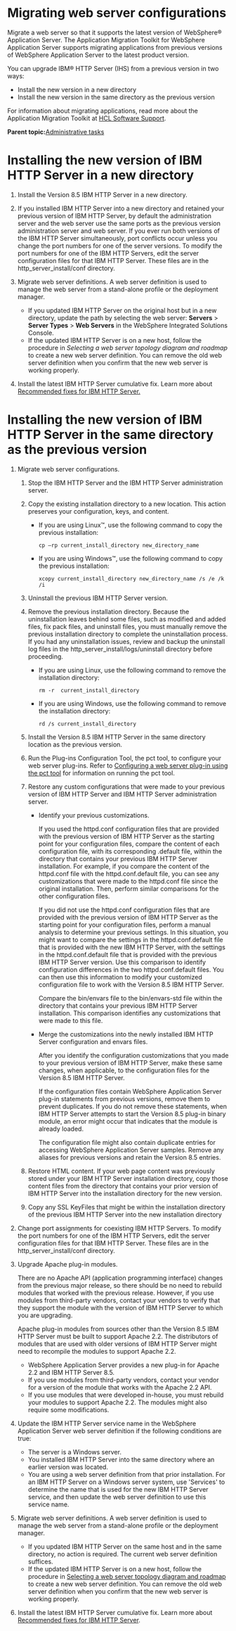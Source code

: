 # Migrating web server configurations 

Migrate a web server so that it supports the latest version of WebSphere® Application Server. The Application Migration Toolkit for WebSphere Application Server supports migrating applications from previous versions of WebSphere Application Server to the latest product version.

You can upgrade IBM® HTTP Server \(IHS\) from a previous version in two ways:

-   Install the new version in a new directory
-   Install the new version in the same directory as the previous version

For information about migrating applications, read more about the Application Migration Toolkit at [HCL Software Support](https://support.hcltechsw.com/csm).

**Parent topic:**[Administrative tasks ](../migrate/mig_post_admintasks.md)

# Installing the new version of IBM HTTP Server in a new directory

1.  Install the Version 8.5 IBM HTTP Server in a new directory.

2.  If you installed IBM HTTP Server into a new directory and retained your previous version of IBM HTTP Server, by default the administration server and the web server use the same ports as the previous version administration server and web server. If you ever run both versions of the IBM HTTP Server simultaneously, port conflicts occur unless you change the port numbers for one of the server versions. To modify the port numbers for one of the IBM HTTP Servers, edit the server configuration files for that IBM HTTP Server. These files are in the http\_server\_install/conf directory.

3.  Migrate web server definitions. A web server definition is used to manage the web server from a stand-alone profile or the deployment manager.

    -   If you updated IBM HTTP Server on the original host but in a new directory, update the path by selecting the web server: **Servers** \> **Server Types** \> **Web Servers** in the WebSphere Integrated Solutions Console.
    -   If the updated IBM HTTP Server is on a new host, follow the procedure in *Selecting a web server topology diagram and roadmap* to create a new web server definition. You can remove the old web server definition when you confirm that the new web server is working properly.
4.  Install the latest IBM HTTP Server cumulative fix. Learn more about [Recommended fixes for IBM HTTP Server.](https://support.hcltechsw.com/csm)


# Installing the new version of IBM HTTP Server in the same directory as the previous version

1.  Migrate web server configurations.

    1.  Stop the IBM HTTP Server and the IBM HTTP Server administration server.

    2.  Copy the existing installation directory to a new location. This action preserves your configuration, keys, and content.

        -   If you are using Linux™, use the following command to copy the previous installation:

            ```
            cp –rp current_install_directory new_directory_name
            ```

        -   If you are using Windows™, use the following command to copy the previous installation:

            ```
            xcopy current_install_directory new_directory_name /s /e /k /i 
            ```

    3.  Uninstall the previous IBM HTTP Server version.

    4.  Remove the previous installation directory. Because the uninstallation leaves behind some files, such as modified and added files, fix pack files, and uninstall files, you must manually remove the previous installation directory to complete the uninstallation process. If you had any uninstallation issues, review and backup the uninstall log files in the http\_server\_install/logs/uninstall directory before proceeding.

        -   If you are using Linux, use the following command to remove the installation directory:

            ```
            rm -r  current_install_directory  
            ```

        -   If you are using Windows, use the following command to remove the installation directory:

            ```
            rd /s current_install_directory
            ```

    5.  Install the Version 8.5 IBM HTTP Server in the same directory location as the previous version.

    6.  Run the Plug-ins Configuration Tool, the pct tool, to configure your web server plug-ins. Refer to [Configuring a web server plug-in using the pct tool](http://www-01.ibm.com/support/knowledgecenter/SSAW57_8.5.5/com.ibm.websphere.nd.doc/ae/tins_pctcl_using.html) for information on running the pct tool.

    7.  Restore any custom configurations that were made to your previous version of IBM HTTP Server and IBM HTTP Server administration server.

        -   Identify your previous customizations.

            If you used the httpd.conf configuration files that are provided with the previous version of IBM HTTP Server as the starting point for your configuration files, compare the content of each configuration file, with its corresponding .default file, within the directory that contains your previous IBM HTTP Server installation. For example, if you compare the content of the httpd.conf file with the httpd.conf.default file, you can see any customizations that were made to the httpd.conf file since the original installation. Then, perform similar comparisons for the other configuration files.

            If you did not use the httpd.conf configuration files that are provided with the previous version of IBM HTTP Server as the starting point for your configuration files, perform a manual analysis to determine your previous settings. In this situation, you might want to compare the settings in the httpd.conf.default file that is provided with the new IBM HTTP Server, with the settings in the httpd.conf.default file that is provided with the previous IBM HTTP Server version. Use this comparison to identify configuration differences in the two httpd.conf.default files. You can then use this information to modify your customized configuration file to work with the Version 8.5 IBM HTTP Server.

            Compare the bin/envars file to the bin/envars-std file within the directory that contains your previous IBM HTTP Server installation. This comparison identifies any customizations that were made to this file.

        -   Merge the customizations into the newly installed IBM HTTP Server configuration and envars files.

            After you identify the configuration customizations that you made to your previous version of IBM HTTP Server, make these same changes, when applicable, to the configuration files for the Version 8.5 IBM HTTP Server.

            If the configuration files contain WebSphere Application Server plug-in statements from previous versions, remove them to prevent duplicates. If you do not remove these statements, when IBM HTTP Server attempts to start the Version 8.5 plug-in binary module, an error might occur that indicates that the module is already loaded.

            The configuration file might also contain duplicate entries for accessing WebSphere Application Server samples. Remove any aliases for previous versions and retain the Version 8.5 entries.

    8.  Restore HTML content. If your web page content was previously stored under your IBM HTTP Server installation directory, copy those content files from the directory that contains your prior version of IBM HTTP Server into the installation directory for the new version.

    9.  Copy any SSL KeyFiles that might be within the installation directory of the previous IBM HTTP Server into the new installation directory

2.  Change port assignments for coexisting IBM HTTP Servers. To modify the port numbers for one of the IBM HTTP Servers, edit the server configuration files for that IBM HTTP Server. These files are in the http\_server\_install/conf directory.

3.  Upgrade Apache plug-in modules.

    There are no Apache API \(application programming interface\) changes from the previous major release, so there should be no need to rebuild modules that worked with the previous release. However, if you use modules from third-party vendors, contact your vendors to verify that they support the module with the version of IBM HTTP Server to which you are upgrading.

    Apache plug-in modules from sources other than the Version 8.5 IBM HTTP Server must be built to support Apache 2.2. The distributors of modules that are used with older versions of IBM HTTP Server might need to recompile the modules to support Apache 2.2.

    -   WebSphere Application Server provides a new plug-in for Apache 2.2 and IBM HTTP Server 8.5.
    -   If you use modules from third-party vendors, contact your vendor for a version of the module that works with the Apache 2.2 API.
    -   If you use modules that were developed in-house, you must rebuild your modules to support Apache 2.2. The modules might also require some modifications.
4.  Update the IBM HTTP Server service name in the WebSphere Application Server web server definition if the following conditions are true:

    -   The server is a Windows server.
    -   You installed IBM HTTP Server into the same directory where an earlier version was located.
    -   You are using a web server definition from that prior installation.
    For an IBM HTTP Server on a Windows server system, use 'Services' to determine the name that is used for the new IBM HTTP Server service, and then update the web server definition to use this service name.

5.  Migrate web server definitions. A web server definition is used to manage the web server from a stand-alone profile or the deployment manager.

    -   If you updated IBM HTTP Server on the same host and in the same directory, no action is required. The current web server definition suffices.
    -   If the updated IBM HTTP Server is on a new host, follow the procedure in [Selecting a web server topology diagram and roadmap](http://www-01.ibm.com/support/knowledgecenter/SSD28V_8.5.5/com.ibm.websphere.nd.doc/ae/tins_road_plugins.html) to create a new web server definition. You can remove the old web server definition when you confirm that the new web server is working properly.
6.  Install the latest IBM HTTP Server cumulative fix. Learn more about [Recommended fixes for IBM HTTP Server](https://support.hcltechsw.com/csm).


